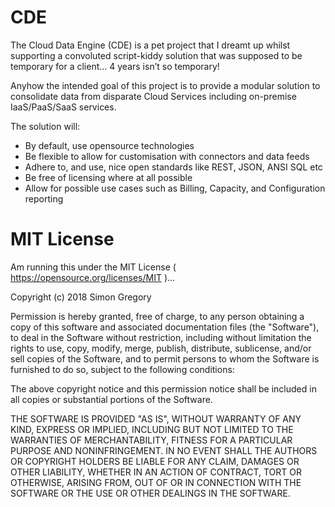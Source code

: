 # CDE
The Cloud Data Engine (CDE) is a pet project that I dreamt up whilst supporting a convoluted script-kiddy solution that was supposed to be temporary for a client... 4 years isn’t so temporary!  

Anyhow the intended goal of this project is to provide a modular solution to consolidate data from disparate Cloud Services including on-premise IaaS/PaaS/SaaS services.  

The solution will:
* By default, use opensource technologies
* Be flexible to allow for customisation with connectors and data feeds
* Adhere to, and use, nice open standards like REST, JSON, ANSI SQL etc
* Be free of licensing where at all possible
* Allow for possible use cases such as Billing, Capacity, and Configuration reporting
  
# MIT License
Am running this under the MIT License ( https://opensource.org/licenses/MIT )...

Copyright (c) 2018 Simon Gregory

Permission is hereby granted, free of charge, to any person obtaining a copy
of this software and associated documentation files (the "Software"), to deal
in the Software without restriction, including without limitation the rights
to use, copy, modify, merge, publish, distribute, sublicense, and/or sell
copies of the Software, and to permit persons to whom the Software is
furnished to do so, subject to the following conditions:

The above copyright notice and this permission notice shall be included in all
copies or substantial portions of the Software.

THE SOFTWARE IS PROVIDED "AS IS", WITHOUT WARRANTY OF ANY KIND, EXPRESS OR
IMPLIED, INCLUDING BUT NOT LIMITED TO THE WARRANTIES OF MERCHANTABILITY,
FITNESS FOR A PARTICULAR PURPOSE AND NONINFRINGEMENT. IN NO EVENT SHALL THE
AUTHORS OR COPYRIGHT HOLDERS BE LIABLE FOR ANY CLAIM, DAMAGES OR OTHER
LIABILITY, WHETHER IN AN ACTION OF CONTRACT, TORT OR OTHERWISE, ARISING FROM,
OUT OF OR IN CONNECTION WITH THE SOFTWARE OR THE USE OR OTHER DEALINGS IN THE
SOFTWARE.
